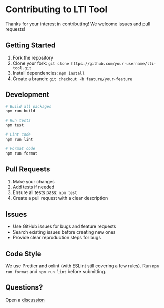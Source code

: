 # Contributing to LTI Tool

Thanks for your interest in contributing! We welcome issues and pull requests!

## Getting Started

1. Fork the repository
2. Clone your fork: `git clone https://github.com/your-username/lti-tool.git`
3. Install dependencies: `npm install`
4. Create a branch: `git checkout -b feature/your-feature`

## Development

```bash
# Build all packages
npm run build

# Run tests
npm test

# Lint code
npm run lint

# Format code
npm run format
```

## Pull Requests

1. Make your changes
2. Add tests if needed
3. Ensure all tests pass: `npm test`
4. Create a pull request with a clear description

## Issues

- Use GitHub issues for bugs and feature requests
- Search existing issues before creating new ones
- Provide clear reproduction steps for bugs

## Code Style

We use Prettier and oxlint (with ESLint still covering a few rules). Run `npm run format` and `npm run lint` before submitting.

## Questions?

Open a [discussion](https://github.com/lti-tool/lti-tool/discussions)
